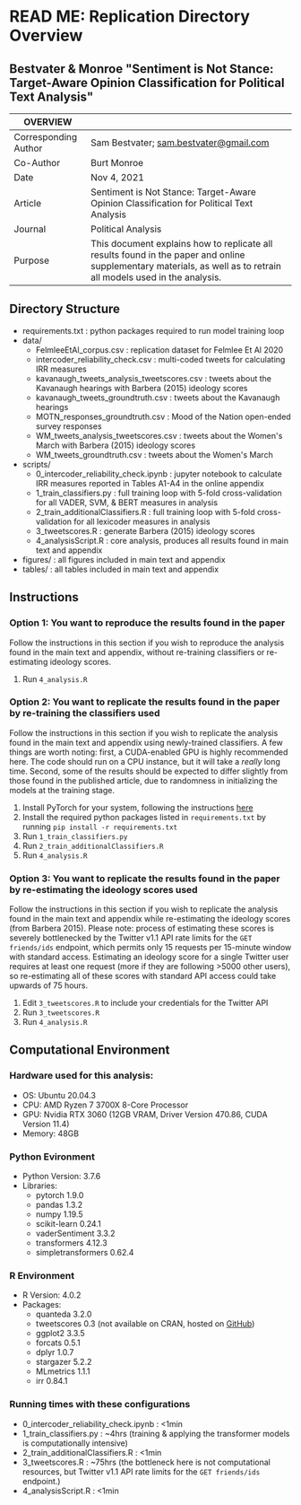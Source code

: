 # READ ME: Replication Directory Overview
## Bestvater &amp; Monroe "Sentiment is Not Stance: Target-Aware Opinion Classification for Political Text Analysis"

|OVERVIEW              |                                        |
| ---------------------|----------------------------------------|
| Corresponding Author | Sam Bestvater; sam.bestvater@gmail.com |
| Co-Author            | Burt Monroe |
| Date                 | Nov 4, 2021 |
| Article              | Sentiment is Not Stance: Target-Aware Opinion Classification for Political Text Analysis  |
| Journal              | Political Analysis |
| Purpose              | This document explains how to replicate all results found in the paper and online supplementary materials, as well as to retrain all models used in the analysis. |


## Directory Structure
- requirements.txt : python packages required to run model training loop
- data/
  - FelmleeEtAl_corpus.csv : replication dataset for Felmlee Et Al 2020
  - intercoder_reliability_check.csv : multi-coded tweets for calculating IRR measures
  - kavanaugh_tweets_analysis_tweetscores.csv : tweets about the Kavanaugh hearings with Barbera (2015) ideology scores
  - kavanaugh_tweets_groundtruth.csv : tweets about the Kavanaugh hearings
  - MOTN_responses_groundtruth.csv : Mood of the Nation open-ended survey responses
  - WM_tweets_analysis_tweetscores.csv : tweets about the Women's March with Barbera (2015) ideology scores
  - WM_tweets_groundtruth.csv : tweets about the Women's March
- scripts/
  - 0_intercoder_reliability_check.ipynb : jupyter notebook to calculate IRR measures reported in Tables A1-A4 in the online appendix
  - 1_train_classifiers.py : full training loop with 5-fold cross-validation for all VADER, SVM, & BERT measures in analysis
  - 2_train_additionalClassifiers.R : full training loop with 5-fold cross-validation for all lexicoder measures in analysis
  - 3_tweetscores.R : generate Barbera (2015) ideology scores
  - 4_analysisScript.R : core analysis, produces all results found in main text and appendix
- figures/ : all figures included in main text and appendix
- tables/ : all tables included in main text and appendix


## Instructions

### Option 1: You want to reproduce the results found in the paper
Follow the instructions in this section if you wish to reproduce the analysis found in the main text and appendix, without re-training classifiers or re-estimating ideology scores.

1. Run `4_analysis.R`

### Option 2: You want to replicate the results found in the paper by re-training the classifiers used
Follow the instructions in this section if you wish to replicate the analysis found in the main text and appendix using newly-trained classifiers. A few things are worth noting: first, a CUDA-enabled GPU is highly recommended here. The code should run on a CPU instance, but it will take a *really* long time. Second, some of the results should be expected to differ slightly from those found in the published article, due to randomness in initializing the models at the training stage.

1. Install PyTorch for your system, following the instructions [here](https://pytorch.org/get-started/locally/)
2. Install the required python packages listed in `requirements.txt` by running `pip install -r requirements.txt` 
3. Run `1_train_classifiers.py`
4. Run `2_train_additionalClassifiers.R`
5. Run `4_analysis.R`

### Option 3: You want to replicate the results found in the paper by re-estimating the ideology scores used
Follow the instructions in this section if you wish to replicate the analysis found in the main text and appendix while re-estimating the ideology scores (from Barbera 2015). Please note: process of estimating these scores is severely bottlenecked by the Twitter v1.1 API rate limits for the `GET friends/ids` endpoint, which permits only 15 requests per 15-minute window with standard access. Estimating an ideology score for a single Twitter user requires at least one request (more if they are following >5000 other users), so re-estimating all of these scores with standard API access could take upwards of 75 hours.

1. Edit `3_tweetscores.R` to include your credentials for the Twitter API
2. Run `3_tweetscores.R`
3. Run `4_analysis.R`

## Computational Environment

### Hardware used for this analysis:
- OS: Ubuntu 20.04.3
- CPU: AMD Ryzen 7 3700X 8-Core Processor
- GPU: Nvidia RTX 3060 (12GB VRAM, Driver Version 470.86, CUDA Version 11.4)
- Memory: 48GB

### Python Evironment
- Python Version: 3.7.6
- Libraries:
  - pytorch 1.9.0
  - pandas 1.3.2
  - numpy 1.19.5
  - scikit-learn 0.24.1
  - vaderSentiment 3.3.2
  - transformers 4.12.3
  - simpletransformers 0.62.4

### R Environment
- R Version: 4.0.2
- Packages:
  - quanteda 3.2.0
  - tweetscores 0.3 (not available on CRAN, hosted on [GitHub](https://github.com/pablobarbera/twitter_ideology))
  - ggplot2 3.3.5
  - forcats 0.5.1
  - dplyr 1.0.7
  - stargazer 5.2.2
  - MLmetrics 1.1.1
  - irr 0.84.1

### Running times with these configurations
  - 0_intercoder_reliability_check.ipynb : <1min
  - 1_train_classifiers.py : ~4hrs (training & applying the transformer models is computationally intensive)
  - 2_train_additionalClassifiers.R : <1min
  - 3_tweetscores.R : ~75hrs (the bottleneck here is not computational resources, but Twitter v1.1 API rate limits for the `GET friends/ids` endpoint.) 
  - 4_analysisScript.R : <1min
